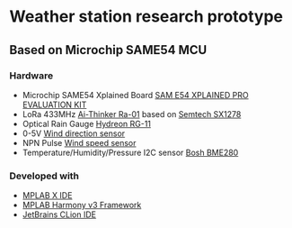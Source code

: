 # Weather station research prototype
## Based on Microchip SAME54 MCU

### Hardware
* Microchip SAME54 Xplained Board
[SAM E54 XPLAINED PRO EVALUATION KIT](https://www.microchip.com/en-us/development-tool/atsame54-xpro)
* LoRa 433MHz [Ai-Thinker Ra-01](https://docs.ai-thinker.com/en/lora/man) based on [Semtech SX1278](https://www.semtech.com/products/wireless-rf/lora-core/sx1278)
* Optical Rain Gauge [Hydreon RG-11](https://rainsensors.com/products/rg-11/)
* 0-5V [Wind direction sensor](https://www.aliexpress.com/item/4000522930840.html?spm=a2g0o.store_pc_groupList.8148356.5.4e3d7bebrfV11K&pdp_npi=2%40dis%21UAH%211%C2%A0657%2C60%20%D0%B3%D1%80%D0%BD.%211%C2%A0657%2C60%20%D0%B3%D1%80%D0%BD.%21%21%21%21%21%400b0a050b16612953007175887e0a76%2110000002667410098%21sh)
* NPN Pulse [Wind speed sensor](https://www.aliexpress.com/item/32878891689.html?spm=a2g0o.store_pc_groupList.8148356.15.4e3d7bebrfV11K&pdp_npi=2%40dis%21UAH%211%C2%A0657%2C60%20%D0%B3%D1%80%D0%BD.%211%C2%A0657%2C60%20%D0%B3%D1%80%D0%BD.%21%21%21%21%21%400b0a050b16612953007175887e0a76%2166515402415%21sh)
* Temperature/Humidity/Pressure I2C sensor [Bosh BME280](https://www.bosch-sensortec.com/products/environmental-sensors/humidity-sensors-bme280/)

### Developed with
* [MPLAB X IDE](https://www.microchip.com/en-us/tools-resources/develop/mplab-x-ide)
* [MPLAB Harmony v3 Framework](https://www.microchip.com/en-us/tools-resources/configure/mplab-harmony)
* [JetBrains CLion IDE](https://www.jetbrains.com/clion/)


